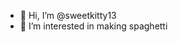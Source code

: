 - 👋 Hi, I’m @sweetkitty13
- 👀 I’m interested in making spaghetti

<!---
sweetkitty13/sweetkitty13 is a ✨ special ✨ repository because its `README.md` (this file) appears on your GitHub profile.
You can click the Preview link to take a look at your changes.
--->
